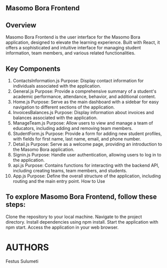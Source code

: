 
## Masomo Bora Frontend
## Overview
Masomo Bora Frontend is the user interface for the Masomo Bora application, designed to elevate the learning experience. Built with React, it offers a sophisticated and intuitive interface for managing student information, team members, and various related functionalities.

## Key Components
1. ContactsInformation.js
Purpose: Display contact information for individuals associated with the application.
2. General.js
Purpose: Provide a comprehensive summary of a student's academic performance, attendance, behavior, and additional content.
3. Home.js
Purpose: Serve as the main dashboard with a sidebar for easy navigation to different sections of the application.
4. InvoicesBalances.js
Purpose: Display information about invoices and balances associated with the application.
5. ManageTeam.js
Purpose: Allow users to view and manage a team of educators, including adding and removing team members.
6. StudentForm.js
Purpose: Provide a form for adding new student profiles, with fields for first name, last name, email, and phone number.
7. Detail.js
Purpose: Serve as a welcome page, providing an introduction to the Masomo Bora application.
8. Signin.js
Purpose: Handle user authentication, allowing users to log in to the application.
9. api.js
Purpose: Contains functions for interacting with the backend API, including creating teams, team members, and students.
10. App.js
Purpose: Define the overall structure of the application, including routing and the main entry point.
How to Use

## To explore Masomo Bora Frontend, follow these steps:

Clone the repository to your local machine.
Navigate to the project directory.
Install dependencies using npm install.
Start the application with npm start.
Access the application in your web browser.

# AUTHORS 
Festus Sulumeti






